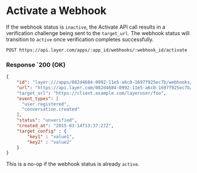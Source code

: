 # Activate a Webhook

If the webhook status is `inactive`, the Activate API call results in a verification challenge being sent to the `target_url`.  The webhook status will transition to `active` once verification completes successfully.

```request
POST https://api.layer.com/apps/:app_id/webhooks/:webhook_id/activate
```

### Response `200 (OK)

```json
{
    "id": "layer:///apps/082d4684-0992-11e5-a6c0-1697f925ec7b/webhooks/f5ef2b54-0991-11e5-a6c0-1697f925ec7b",
	"url": "https://api.layer.com/082d4684-0992-11e5-a6c0-1697f925ec7b/webhooks/f5ef2b54-0991-11e5-a6c0-1697f925ec7b"
    "target_url": "https://client.example.com/layeruser/foo",
    "event_types": [
      "user.registered",
      "conversation.created"
    ],
    "status": "unverified",
    "created_at": "2015-03-14T13:37:27Z",
	"target_config" : {
		"key1" : "value1",
		"key2" : "value2"
	}
}
```

This is a no-op if the webhook status is already `active`.
